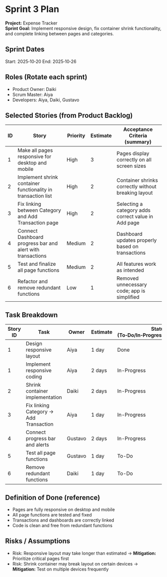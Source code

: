 # Sprint 3 Plan

**Project:** Expense Tracker  
**Sprint Goal:** Implement responsive design, fix container shrink functionality, and complete linking between pages and categories.

## Sprint Dates
Start: 2025‑10‑20
End: 2025‑10‑26

## Roles (Rotate each sprint)
- Product Owner: Daiki
- Scrum Master: Aiya
- Developers: Aiya, Daiki, Gustavo

## Selected Stories (from Product Backlog)
| ID | Story | Priority | Estimate | Acceptance Criteria (summary) |
|---|---|---|---|---|
| 1 | Make all pages responsive for desktop and mobile | High | 3 | Pages display correctly on all screen sizes |
| 2 | Implement shrink container functionality in transaction list | High | 2 | Container shrinks correctly without breaking layout |
| 3 | Fix linking between Category and Add Transaction page | High | 2 | Selecting a category adds correct value in Add page |
| 4 | Connect Dashboard progress bar and alert with transactions | Medium | 2 | Dashboard updates properly based on transactions |
| 5 | Test and finalize all page functions | Medium | 2 | All features work as intended |
| 6 | Refactor and remove redundant functions | Low | 1 | Removed unnecessary code; app is simplified |

## Task Breakdown
| Story ID | Task | Owner | Estimate | Status (To‑Do/In‑Progress/Review/Done) |
|---|---|---|---|---|
| 1 | Design responsive layout | Aiya | 1 day | Done |
| 1 | Implement responsive coding | Aiya | 2 days | In-Progress |
| 2 | Shrink container implementation | Daiki | 2 days | In-Progress |
| 3 | Fix linking Category → Add Transaction | Aiya | 1 day | In-Progress |
| 4 | Connect progress bar and alerts | Gustavo | 2 days | In-Progress |
| 5 | Test all page functions | Gustavo | 1 day | To-Do |
| 6 | Remove redundant functions | Daiki | 1 day | To-Do |

## Definition of Done (reference)
- Pages are fully responsive on desktop and mobile
- All page functions are tested and fixed
- Transactions and dashboards are correctly linked
- Code is clean and free from redundant functions

## Risks / Assumptions
- Risk: Responsive layout may take longer than estimated → **Mitigation:** Prioritize critical pages first
- Risk: Shrink container may break layout on certain devices → **Mitigation:** Test on multiple devices frequently
